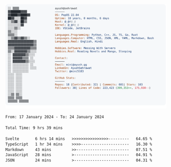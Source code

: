<a href="https://github.com/AyushSehrawat/AyushSehrawat">
  <picture>
    <source media="(prefers-color-scheme: dark)" srcset="https://raw.githubusercontent.com/AyushSehrawat/AyushSehrawat/main/dark_mode.svg">
    <img alt="Andrew Grant's GitHub Profile README" src="https://raw.githubusercontent.com/AyushSehrawat/AyushSehrawat/main/light_mode.svg">
  </picture>
</a>

<!--START_SECTION:waka-->

```txt
From: 17 January 2024 - To: 24 January 2024

Total Time: 9 hrs 39 mins

Svelte       6 hrs 14 mins   >>>>>>>>>>>>>>>>---------   64.65 %
TypeScript   1 hr 34 mins    >>>>---------------------   16.30 %
Markdown     43 mins         >>-----------------------   07.51 %
JavaScript   28 mins         >------------------------   04.91 %
JSON         24 mins         >------------------------   04.31 %
```

<!--END_SECTION:waka-->
